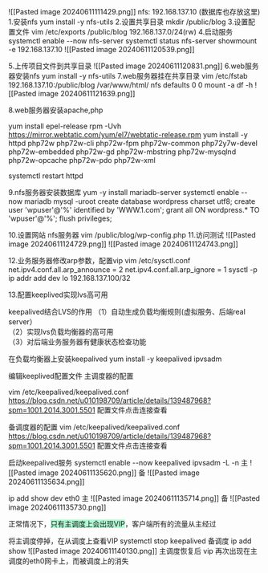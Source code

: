 
![[Pasted image 20240611111429.png]]
nfs: 192.168.137.10 (数据库也存放这里)
1.安装nfs
yum install -y nfs-utils
2.设置共享目录
mkdir /public/blog
3.设置配置文件
vim /etc/exports
/public/blog 192.168.137.0/24(rw)
4.启动服务
systemctl enable --now nfs-server
systemctl status nfs-server
showmount -e 192.168.137.10
![[Pasted image 20240611120539.png]]

5.上传项目文件到共享目录
![[Pasted image 20240611120831.png]]
6.web服务器安装nfs
yum install -y nfs-utils
7.web服务器挂在共享目录
vim /etc/fstab\
192.168.137.10:/public/blog  /var/www/html/  nfs defaults 0 0
mount -a 
df -h 
![[Pasted image 20240611121639.png]]

8.web服务器安装apache,php

yum install epel-release
rpm -Uvh https://mirror.webtatic.com/yum/el7/webtatic-release.rpm
yum install -y httpd  php72w php72w-cli php72w-fpm php72w-common php72y7w-devel php72w-embedded php72w-gd php72w-mbstring php72w-mysqlnd php72w-opcache php72w-pdo php72w-xml

systemctl restart httpd

9.nfs服务器安装数据库
yum -y install  mariadb-server
systemctl  enable --now mariadb
mysql -uroot
create database wordpress charset utf8;
create user 'wpuser'@'%' identified by 'WWW.1.com';
grant all ON wordpress.* TO 'wpuser'@'%';
flush privileges;

10.设置网站
nfs服务器
vim /public/blog/wp-config.php
11.访问测试
![[Pasted image 20240611124729.png]]
![[Pasted image 20240611124743.png]]

12.业务服务器修改arp参数，配置vip
vim /etc/sysctl.conf
net.ipv4.conf.all.arp_announce = 2 
net.ipv4.conf.all.arp_ignore = 1
sysctl -p
ip addr add dev lo 192.168.137.100/32


13.配置keeplived实现lvs高可用

keepalived结合LVS的作用
（1）自动生成负载均衡规则(虚拟服务、后端real server）  
（2）实现lvs负载均衡器的高可用  
（3）对后端业务服务器有健康状态检查功能

在负载均衡器上安装keepalived
yum install -y keepalived ipvsadm

编辑keeplived配置文件
主调度器的配置

vim /etc/keepalived/keepalived.conf 
https://blog.csdn.net/u010198709/article/details/139487968?spm=1001.2014.3001.5501
配置文件点击连接查看

备调度器的配置
vim /etc/keepalived/keepalived.conf 
https://blog.csdn.net/u010198709/article/details/139487968?spm=1001.2014.3001.5501
配置文件点击连接查看

启动keepalived服务
systemctl enable --now keepalived
ipvsadm -L -n
主
![[Pasted image 20240611135620.png]]
备
![[Pasted image 20240611135634.png]]

ip add show dev eth0
主
![[Pasted image 20240611135714.png]]
备
![[Pasted image 20240611135730.png]]

正常情况下，<span style="background:#affad1">只有主调度上会出现VIP</span>，客户端所有的流量从主经过

将主调度停掉，在从调度上查看VIP
systemctl stop keepalived
备调度
ip add show
![[Pasted image 20240611140130.png]]
主调度恢复后 vip 再次出现在主调度的eth0网卡上，而被调度上的消失

